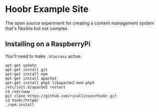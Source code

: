 # Hoobr Example Site

The open source experiment for creating a content management system that's flexible but not complex.

## Installing on a RaspberryPi

You'll need to make `.htaccess` active.

	apt-get update
	apt-get install git
	apt-get install npm
	apt-get install apache2
	apt-get install php5 libapache2-mod-php5
	/etc/init.d/apache2 restart
	cd /var/www
	git clone https://github.com/ricallinson/hoobr.git
	cd hoobr/httpd/
	./npm.install

